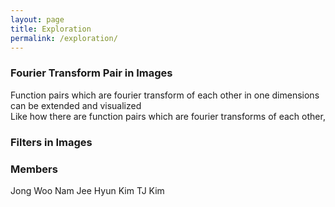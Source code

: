 ```yaml
---
layout: page
title: Exploration
permalink: /exploration/
---
```


### Fourier Transform Pair in Images

Function pairs which are fourier transform of each other in one dimensions can be extended and visualized  
Like how there are function pairs which are fourier transforms of each other, 


### Filters in Images




### Members
Jong Woo Nam
Jee Hyun Kim
TJ Kim
